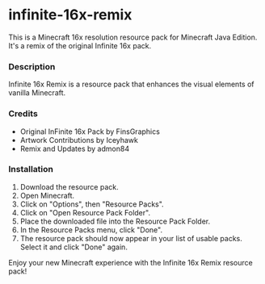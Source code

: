 # infinite-16x-remix
This is a Minecraft 16x resolution resource pack for Minecraft Java Edition. It's a remix of the original Infinite 16x pack.

### Description
Infinite 16x Remix is a resource pack that enhances the visual elements of vanilla Minecraft.

### Credits
- Original InFinite 16x Pack by FinsGraphics
- Artwork Contributions by Iceyhawk
- Remix and Updates by admon84

### Installation
1. Download the resource pack.
2. Open Minecraft.
3. Click on "Options", then "Resource Packs".
4. Click on "Open Resource Pack Folder".
5. Place the downloaded file into the Resource Pack Folder.
6. In the Resource Packs menu, click "Done".
7. The resource pack should now appear in your list of usable packs. Select it and click "Done" again.

Enjoy your new Minecraft experience with the Infinite 16x Remix resource pack!